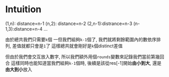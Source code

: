 # Intuition

(1,n): distance=n-1
(n,2): distance=n-2
(2,n-1):distrance=n-3
(n-1,3):distance=n-4
...

由於總共我們只需要`k`個
一但我們組夠`k-1`個了, 我們就將剩餘範圍內的數依序排列, 差值就都只會是`1`了
這樣總共就會剛好是`k`個distinct差值

但由於我們會交互放入數字, 所以我們額外用個`rounds`變數來記錄我們當前第幾回合
這樣同時也能知道當我們組夠`k-1`個時, 後續是該從res[-1]開始**由小到大**, 還是**由大到小**放入
